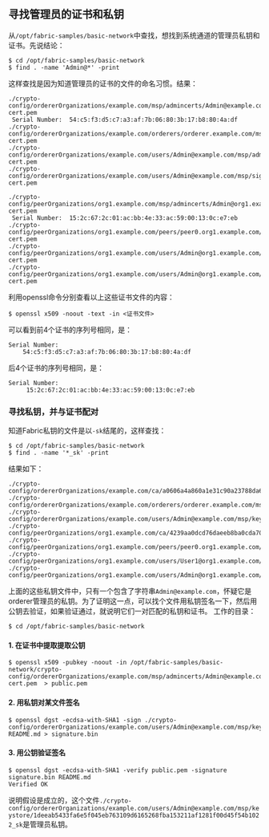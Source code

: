
## 寻找管理员的证书和私钥

从`/opt/fabric-samples/basic-network`中查找，想找到系统通道的管理员私钥和证书。先说结论：  
```
$ cd /opt/fabric-samples/basic-network
$ find . -name 'Admin@*' -print
```
这样查找是因为知道管理员的证书的文件的命名习惯。结果：
```
./crypto-config/ordererOrganizations/example.com/msp/admincerts/Admin@example.com-cert.pem
 Serial Number:  54:c5:f3:d5:c7:a3:af:7b:06:80:3b:17:b8:80:4a:df
./crypto-config/ordererOrganizations/example.com/orderers/orderer.example.com/msp/admincerts/Admin@example.com-cert.pem
./crypto-config/ordererOrganizations/example.com/users/Admin@example.com/msp/admincerts/Admin@example.com-cert.pem
./crypto-config/ordererOrganizations/example.com/users/Admin@example.com/msp/signcerts/Admin@example.com-cert.pem

./crypto-config/peerOrganizations/org1.example.com/msp/admincerts/Admin@org1.example.com-cert.pem
 Serial Number:  15:2c:67:2c:01:ac:bb:4e:33:ac:59:00:13:0c:e7:eb
./crypto-config/peerOrganizations/org1.example.com/peers/peer0.org1.example.com/msp/admincerts/Admin@org1.example.com-cert.pem
./crypto-config/peerOrganizations/org1.example.com/users/Admin@org1.example.com/msp/admincerts/Admin@org1.example.com-cert.pem
./crypto-config/peerOrganizations/org1.example.com/users/Admin@org1.example.com/msp/signcerts/Admin@org1.example.com-cert.pem
```
利用openssl命令分别查看以上这些证书文件的内容：
```
$ openssl x509 -noout -text -in <证书文件>
```
可以看到前4个证书的序列号相同，是：
```
Serial Number:  
    54:c5:f3:d5:c7:a3:af:7b:06:80:3b:17:b8:80:4a:df
```
后4个证书的序列号相同，是：
```
Serial Number:  
     15:2c:67:2c:01:ac:bb:4e:33:ac:59:00:13:0c:e7:eb
```
### 寻找私钥，并与证书配对
知道Fabric私钥的文件是以`-sk`结尾的，这样查找：
```
$ cd /opt/fabric-samples/basic-network
$ find . -name '*_sk' -print
```
结果如下：
```
./crypto-config/ordererOrganizations/example.com/ca/a0606a4a860a1e31c90a23788da6f3b6b74925ed0d23061af4899409ba46ae6a_sk
./crypto-config/ordererOrganizations/example.com/orderers/orderer.example.com/msp/keystore/4d2f776c0fef8eac3f460a7c3558dc7859c4fe458e262e674a6c23f242ea33d1_sk
./crypto-config/ordererOrganizations/example.com/users/Admin@example.com/msp/keystore/1deeab5433fa6e5f045eb763109d6165268fba153211af1281f00d45f54b1022_sk
./crypto-config/peerOrganizations/org1.example.com/ca/4239aa0dcd76daeeb8ba0cda701851d14504d31aad1b2ddddbac6a57365e497c_sk
./crypto-config/peerOrganizations/org1.example.com/peers/peer0.org1.example.com/msp/keystore/46be1d569fe68f33e517c9e0072a0ccfbfb42727480fb8c8d0223af321a7893d_sk
./crypto-config/peerOrganizations/org1.example.com/users/User1@org1.example.com/msp/keystore/c75bd6911aca808941c3557ee7c97e90f3952e379497dc55eb903f31b50abc83_sk
./crypto-config/peerOrganizations/org1.example.com/users/Admin@org1.example.com/msp/keystore/cd96d5260ad4757551ed4a5a991e62130f8008a0bf996e4e4b84cd097a747fec_sk
```
上面的这些私钥文件中，只有一个包含了字符串`Admin@example.com`，怀疑它是orderer管理员的私钥。为了证明这一点，可以找个文件用私钥签名一下，然后用公钥去验证，如果验证通过，就说明它们一对匹配的私钥和证书。
工作的目录：
```
$ cd /opt/fabric-samples/basic-network
```
#### 1. 在证书中提取提取公钥
```
$ openssl x509 -pubkey -noout -in /opt/fabric-samples/basic-network/crypto-config/ordererOrganizations/example.com/msp/admincerts/Admin@example.com-cert.pem  > public.pem
```
#### 2. 用私钥对某文件签名
```
$ openssl dgst -ecdsa-with-SHA1 -sign ./crypto-config/ordererOrganizations/example.com/users/Admin@example.com/msp/keystore/1deeab5433fa6e5f045eb763109d6165268fba153211af1281f00d45f54b1022_sk README.md > signature.bin
```
#### 3. 用公钥验证签名
```
$ openssl dgst -ecdsa-with-SHA1 -verify public.pem -signature signature.bin README.md
Verified OK
```
说明假设是成立的，这个文件`./crypto-config/ordererOrganizations/example.com/users/Admin@example.com/msp/keystore/1deeab5433fa6e5f045eb763109d6165268fba153211af1281f00d45f54b1022_sk`是管理员私钥。